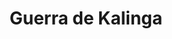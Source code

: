 ﻿---
title: "Guerra de Kalinga"
permalink: periodes_376.html
layout: periode
dataInici: -261
dataFi: -260
sidebar: periodes
pares:
  - 129:
    title: "Asoka"
    dataInici: "(-304)"
    dataFi: "(-232)"

fills:
jocsPrincipals:
jocsEscenaris:
jocsEpoca:
jocsEpocaEscenaris:
  - title: "Chandragupta"
    bggId: 26458
    escenari: "Kalinga"

---
